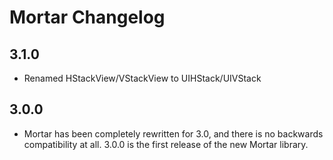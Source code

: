 # Mortar Changelog

## 3.1.0

* Renamed HStackView/VStackView to UIHStack/UIVStack

## 3.0.0

* Mortar has been completely rewritten for 3.0, and there is no backwards compatibility at all. 3.0.0 is the first release of the new Mortar library.